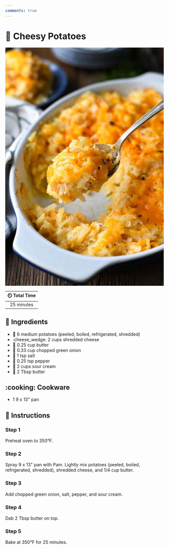 ```yaml
---
comments: true
---
```

# :potato: Cheesy Potatoes

![Cheesy Potatoes](../assets/images/cheesy-potatoes.jpg)

| :timer_clock: Total Time |
|:-----------------------: |
| 25 minutes |

## :salt: Ingredients

- :potato: 6 medium potatoes (peeled, boiled, refrigerated, shredded)
- :cheese_wedge: 2 cups shredded cheese
- :butter: 0.25 cup butter
- :onion: 0.33 cup chopped green onion
- :salt: 1 tsp salt
- :salt: 0.25 tsp pepper
- :rice: 2 cups sour cream
- :butter: 2 Tbsp butter

## :cooking: Cookware

- 1 9 x 13" pan

## :pencil: Instructions

### Step 1

Preheat oven to 350°F.

### Step 2

Spray 9 x 13" pan with Pam. Lightly mix potatoes (peeled, boiled, refrigerated, shredded), shredded cheese, and 1/4 cup
butter.

### Step 3

Add chopped green onion, salt, pepper, and sour cream.

### Step 4

Dab 2 Tbsp butter on top.

### Step 5

Bake at 350°F for 25 minutes.
